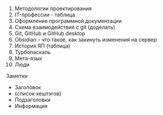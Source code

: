 1. Методологии проектирования
2. IT-профессии - таблица
3. Оформление программной документации
4. Схема взаимодействия с git (доделать)
5. Git, GitHub и GitHub desktop
6. Obsidian - что такое, как закинуть изменения на сервер
7. История ЯП (таблица)
8. Турбопаскаль
9. Мета-язык
10. Люди

Заметки
- Заголовок
- (список хештэгов)
- Подзаголовки
- Информация

